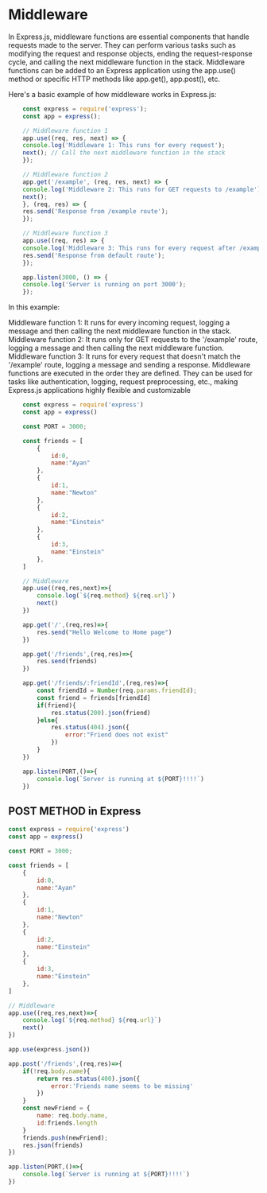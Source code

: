 # Middleware

In Express.js, middleware functions are essential components that handle requests made to the server. They can perform various tasks such as modifying the request and response objects, ending the request-response cycle, and calling the next middleware function in the stack. Middleware functions can be added to an Express application using the app.use() method or specific HTTP methods like app.get(), app.post(), etc.

Here's a basic example of how middleware works in Express.js:

```javascript
    const express = require('express');
    const app = express();

    // Middleware function 1
    app.use((req, res, next) => {
    console.log('Middleware 1: This runs for every request');
    next(); // Call the next middleware function in the stack
    });

    // Middleware function 2
    app.get('/example', (req, res, next) => {
    console.log('Middleware 2: This runs for GET requests to /example');
    next();
    }, (req, res) => {
    res.send('Response from /example route');
    });

    // Middleware function 3
    app.use((req, res) => {
    console.log('Middleware 3: This runs for every request after /example route');
    res.send('Response from default route');
    });

    app.listen(3000, () => {
    console.log('Server is running on port 3000');
    });
```

In this example:

Middleware function 1: It runs for every incoming request, logging a message and then calling the next middleware function in the stack.
Middleware function 2: It runs only for GET requests to the '/example' route, logging a message and then calling the next middleware function.
Middleware function 3: It runs for every request that doesn't match the '/example' route, logging a message and sending a response.
Middleware functions are executed in the order they are defined. They can be used for tasks like authentication, logging, request preprocessing, etc., making Express.js applications highly flexible and customizable

```js
    const express = require('express')
    const app = express()

    const PORT = 3000;

    const friends = [
        {
            id:0,
            name:"Ayan"
        },
        {
            id:1,
            name:"Newton"
        },
        {
            id:2,
            name:"Einstein"
        },
        {
            id:3,
            name:"Einstein"
        },
    ]

    // Middleware
    app.use((req,res,next)=>{
        console.log(`${req.method} ${req.url}`)
        next()
    })

    app.get('/',(req,res)=>{
        res.send("Hello Welcome to Home page")
    })

    app.get('/friends',(req,res)=>{
        res.send(friends)
    })

    app.get('/friends/:friendId',(req,res)=>{
        const friendId = Number(req.params.friendId);
        const friend = friends[friendId]
        if(friend){
            res.status(200).json(friend)
        }else{
            res.status(404).json({
                error:"Friend does not exist"
            })
        }
    })

    app.listen(PORT,()=>{
        console.log(`Server is running at ${PORT}!!!!`)
    })
```

## POST METHOD in Express

```js
const express = require('express')
const app = express()

const PORT = 3000;

const friends = [
    {
        id:0,
        name:"Ayan"
    },
    {
        id:1,
        name:"Newton"
    },
    {
        id:2,
        name:"Einstein"
    },
    {
        id:3,
        name:"Einstein"
    },
]

// Middleware
app.use((req,res,next)=>{
    console.log(`${req.method} ${req.url}`)
    next()
})

app.use(express.json())

app.post('/friends',(req,res)=>{
    if(!req.body.name){
        return res.status(400).json({
            error:'Friends name seems to be missing'
        })
    }
    const newFriend = {
        name: req.body.name,
        id:friends.length
    }
    friends.push(newFriend);
    res.json(friends)
})

app.listen(PORT,()=>{
    console.log(`Server is running at ${PORT}!!!!`)
})
```
